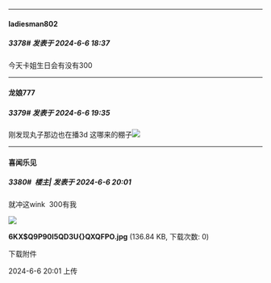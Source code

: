 ﻿
*****

####  ladiesman802  
##### 3378#       发表于 2024-6-6 18:37

今天卡姐生日会有没有300

*****

####  龙娘777  
##### 3379#       发表于 2024-6-6 19:35

刚发现丸子那边也在播3d 这哪来的棚子<img src="https://static.saraba1st.com/image/smiley/face2017/091.png" referrerpolicy="no-referrer">

*****

####  喜闻乐见  
##### 3380#         楼主| 发表于 2024-6-6 20:01

就冲这wink  300有我

<img src="https://img.saraba1st.com/forum/202406/06/200129bf1wxlb3uqt2ftpu.jpg" referrerpolicy="no-referrer">

<strong>6KX$Q9P90I5QD3U{}QXQFPO.jpg</strong> (136.84 KB, 下载次数: 0)

下载附件

2024-6-6 20:01 上传

